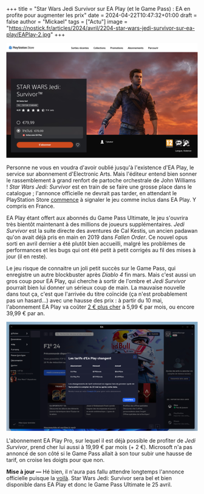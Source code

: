 +++
title = "Star Wars Jedi Survivor sur EA Play (et le Game Pass) : EA en profite pour augmenter les prix"
date = 2024-04-22T10:47:32+01:00
draft = false
author = "Mickael"
tags = ["Actu"]
image = "https://nostick.fr/articles/2024/avril/2204-star-wars-jedi-survivor-sur-ea-play/EAPlay-2.jpg"
+++ 

![Jedi Survivor sur le PS Store](EAPlay-2.jpg "")

Personne ne vous en voudra d'avoir oublié jusqu'à l'existence d'EA Play, le service sur abonnement d'Electronic Arts. Mais l'éditeur entend bien sonner le rassemblement à grand renfort de partoche orchestrale de John Williams ! *Star Wars Jedi: Survivor* est en train de se faire une grosse place dans le catalogue ; l'annonce officielle ne devrait pas tarder, en attendant le PlayStation Store [commence](https://store.playstation.com/fr-fr/product/EP0006-PPSA07784_00-APPLEJACKGAME000) à signaler le jeu comme inclus dans EA Play. Y compris en France.

EA Play étant offert aux abonnés du Game Pass Ultimate, le jeu s'ouvrira très bientôt maintenant à des millions de joueurs supplémentaires. *Jedi Survivor* est la suite directe des aventures de Cal Kestis, un ancien padawan qu'on avait déjà pris en main en 2019 dans *Fallen Order*. Ce nouvel opus sorti en avril dernier a été plutôt bien accueilli, malgré les problèmes de performances et les bugs qui ont été petit à petit corrigés au fil des mises à jour (il en reste).

Le jeu risque de connaitre un joli petit succès sur le Game Pass, qui enregistre un autre blockbuster après *Diablo 4* fin mars. Mais c'est aussi un gros coup pour EA Play, qui cherche à sortir de l'ombre et *Jedi Survivor* pourrait bien lui donner un sérieux coup de main. La mauvaise nouvelle dans tout ça, c'est que l'arrivée du titre coïncide (ça n'est probablement pas un hasard…) avec une hausse des prix : à partir du 10 mai, l'abonnement EA Play va coûter [2 € plus cher](https://nostick.fr/articles/2024/avril/1304-resume-semaine/#un-peu-plus-de-vrac-je-vous-le-mets-quand-même-allez) à 5,99 € par mois, ou encore 39,99 € par an.

![Nouveaux tarifs d'EA Play](EAPlay.jpg "Oui c'est en dollars canayens.")

L'abonnement EA Play Pro, sur lequel il est déjà possible de profiter de *Jedi Survivor*, prend cher lui aussi à 19,99 € par mois (+ 2 €). Microsoft n'a pas annoncé de son côté si le Game Pass allait à son tour subir une hausse de tarif, on croise les doigts pour que non.

**Mise à jour —** Hé bien, il n'aura pas fallu attendre longtemps l'annonce officielle puisque la [voilà](https://news.xbox.com/en-us/2024/04/22/star-wars-jedi-survivor-joins-the-play-list-on-april-25/). Star Wars Jedi: Survivor sera bel et bien disponible dans EA Play et donc le Game Pass Ultimate le 25 avril.